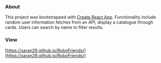 ### About
This project was bootstrapped with [Create React App](https://github.com/facebook/create-react-app). Functionality include random user information fetches from an API, display a catalogue through cards. Users can search by name to filter results. 

### View
[https://saran29.github.io/RoboFriends/](https://saran29.github.io/RoboFriends/)
